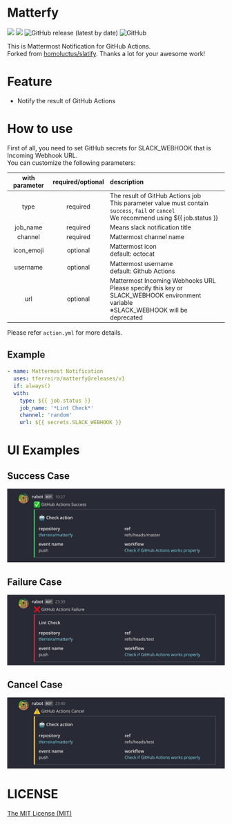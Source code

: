 # Matterfy

![](https://github.com/tferreira/matterfy/workflows/TS%20Lint%20Check/badge.svg)
![](https://github.com/tferreira/matterfy/workflows/Check%20if%20GitHub%20Actions%20works%20properly/badge.svg)
![GitHub release (latest by date)](https://img.shields.io/github/v/release/tferreira/matterfy?color=brightgreen)
![GitHub](https://img.shields.io/github/license/tferreira/matterfy?color=brightgreen)

This is Mattermost Notification for GitHub Actions.<br>
Forked from [homoluctus/slatify](https://github.com/homoluctus/slatify). Thanks a lot for your awesome work!

# Feature
- Notify the result of GitHub Actions

# How to use
First of all, you need to set GitHub secrets for SLACK_WEBHOOK that is Incoming Webhook URL.<br>
You can customize the following parameters:

|with parameter|required/optional|description|
|:--:|:--:|:--|
|type|required|The result of GitHub Actions job<br>This parameter value must contain `success`, `fail` or `cancel`<br>We recommend using ${{ job.status }}|
|job_name|required|Means slack notification title|
|channel|required|Mattermost channel name|
|icon_emoji|optional|Mattermost icon<br>default: octocat|
|username|optional|Mattermost username<br>default: Github Actions|
|url|optional|Mattermost Incoming Webhooks URL<br>Please specify this key or SLACK_WEBHOOK environment variable<br>※SLACK_WEBHOOK will be deprecated|

Please refer `action.yml` for more details.

## Example
```..github/workflows/main.yml
- name: Mattermost Notification
  uses: tferreira/matterfy@releases/v1
  if: always()
  with:
    type: ${{ job.status }}
    job_name: '*Lint Check*'
    channel: 'random'
    url: ${{ secrets.SLACK_WEBHOOK }}
```

# UI Examples 
## Success Case

<img src="./images/github_actions_success.png" alt="github actions success pattern">

## Failure Case

<img src="./images/github_actions_failure.png" alt="github actions failure pattern">

## Cancel Case

<img src="./images/github_actions_cancel.png" alt="github actions cancel pattern">

# LICENSE

[The MIT License (MIT)](https://github.com/tferreira/matterfy/blob/master/LICENSE)